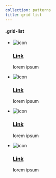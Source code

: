 ```yaml
---
collection: patterns
title: grid list
---
```


<div class="row" id="grid-list">
    <h4>.grid-list</h4>
    <ul class="grid-list twelve-col no-bullets no-margin-bottom">
        <li class="grid-list__item six-col">
            <div class="one-col ">
                <img class="grid-list__img" src="https://placeholdit.imgix.net/~text?txtsize=8&amp;txt=60%C3%9760&amp;w=60&amp;h=60" alt="icon">
            </div>
            <div class="three-col last-col">
                <h3><a class="external" href="#">Link</a></h3>
                <p>lorem ipsum</p>
            </div>
        </li>
        <li class="grid-list__item six-col last-col">
            <div class="one-col ">
                <img class="grid-list__img" src="https://placeholdit.imgix.net/~text?txtsize=8&amp;txt=60%C3%9760&amp;w=60&amp;h=60" alt="icon">
            </div>
            <div class="three-col last-col">
                <h3><a class="external" href="#">Link</a></h3>
                <p>lorem ipsum</p>
            </div>
        </li>
        <li class="grid-list__item six-col last-row">
            <div class="one-col ">
                <img class="grid-list__img" src="https://placeholdit.imgix.net/~text?txtsize=8&amp;txt=60%C3%9760&amp;w=60&amp;h=60" alt="icon">
            </div>
            <div class="three-col last-col">
                <h3><a class="external" href="#">Link</a></h3>
                <p>lorem ipsum</p>
            </div>
        </li>
        <li class="grid-list__item six-col last-col last-row">
            <div class="one-col ">
                <img class="grid-list__img" src="https://placeholdit.imgix.net/~text?txtsize=8&amp;txt=60%C3%9760&amp;w=60&amp;h=60" alt="icon">
            </div>
            <div class="three-col last-col">
                <h3><a class="external" href="#">Link</a></h3>
                <p>lorem ipsum</p>
            </div>
        </li>
    </ul>
</div>

